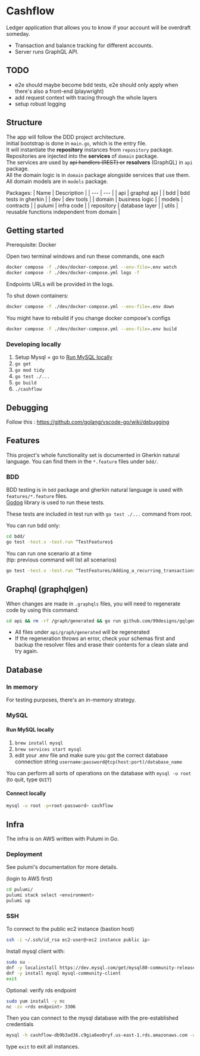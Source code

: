 # Cashflow

Ledger application that allows you to know if your account will be overdraft someday. 

- Transaction and balance tracking for different accounts.
- Server runs GraphQL API.

## TODO

- e2e should maybe become bdd tests, e2e should only apply when there's also a front-end (playwright)
- add request context with tracing through the whole layers
- setup robust logging

## Structure

The app will follow the DDD project architecture.  
Initial bootstrap is done in `main.go`, which is the entry file.  
It will instantiate the **repository** instances from `repository` package.  
Repositories are injected into the **services** of `domain` package.  
The services are used by ~~api handlers (REST) or~~ **resolvers** (GraphQL) in `api` package.  
All the domain logic is in `domain` package alongside services that use them.  
All domain models are in `models` package.  

Packages:
| Name        | Description                                 |
| ---         | ---                                         |
| api         | graphql api                                 |
| bdd         | bdd tests in gherkin                        |
| dev         | dev tools                                   |
| domain      | business logic                              |
| models      | contracts                                   |
| pulumi      | infra code                                  |
| repository  | database layer                              |
| utils       | reusable functions independent from domain  |

## Getting started

Prerequisite: Docker

Open two terminal windows and run these commands, one each
```sh
docker compose -f ./dev/docker-compose.yml --env-file=.env watch
docker compose -f ./dev/docker-compose.yml logs -f
```

Endpoints URLs will be provided in the logs.

To shut down containers:

```sh
docker compose -f ./dev/docker-compose.yml --env-file=.env down
```

You might have to rebuild if you change docker compose's configs

```sh
docker compose -f ./dev/docker-compose.yml --env-file=.env build
```

### Developing locally

1. Setup Mysql = go to [Run MySQL locally](#run-mysql-locally)
2. `go get`
3. `go mod tidy`
4. `go test ./...`
5. `go build`
6. `./cashflow`

## Debugging

Follow this : https://github.com/golang/vscode-go/wiki/debugging

## Features

This project's whole functionality set is documented in Gherkin natural language. You can find them in the `*.feature` files under `bdd/`.

### BDD

BDD testing is in `bdd` package and gherkin natural language is used with `features/*.feature` files.  
[Godog](https://github.com/cucumber/godog/) library is used to run these tests.

These tests are included in test run with `go test ./...` command from root.

You can run bdd only:
```sh
cd bdd/
go test -test.v -test.run ^TestFeatures$
```

You can run one scenario at a time  
(tip: previous command will list all scenarios)

```sh
go test -test.v -test.run ^TestFeatures/Adding_a_recurring_transaction$
```

## Graphql (graphqlgen)

When changes are made in `.graphqls` files, you will need to regenerate code by using this command:

```sh
cd api && rm -rf /graph/generated && go run github.com/99designs/gqlgen generate && cd ..
```

- All files under `api/graph/generated` will be regenerated
- If the regeneration throws an error, check your schemas first and backup the resolver files and erase their contents for a clean slate and try again.

## Database

### In memory

For testing purposes, there's an in-memory strategy.

### MySQL

#### Run MySQL locally

1. `brew install mysql`
2. `brew services start mysql`
3. edit your .env file and make sure you got the correct database connection string `username:password@tcp(host:port)/database_name`

You can perform all sorts of operations on the database with `mysql -u root` (to quit, type `QUIT`) 

#### Connect locally

```sh
mysql -u root -p<root-password> cashflow
```

## Infra

The infra is on AWS written with Pulumi in Go.

### Deployment

See pulumi's documentation for more details.

(login to AWS first)

```sh
cd pulumi/
pulumi stack select <environment>
pulumi up
```

### SSH

To connect to the public ec2 instance (bastion host)
```sh
ssh -i ~/.ssh/id_rsa ec2-user@<ec2 instance public ip>
```

Install mysql client with:
```sh
sudo su -
dnf -y localinstall https://dev.mysql.com/get/mysql80-community-release-el9-4.noarch.rpm
dnf -y install mysql mysql-community-client
exit
```

Optional: verify rds endpoint
```sh
sudo yum install -y nc
nc -zv <rds endpoint> 3306
```

Then you can connect to the mysql database with the pre-established credentials
```sh
mysql -h cashflow-db9b3ad36.c9gia6eo0ryf.us-east-1.rds.amazonaws.com -u admin -p
```

type `exit` to exit all instances.
